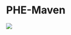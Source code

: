 # PHE-Maven
[![](https://www.jitpack.io/v/shine813/PHE-Maven.svg)](https://www.jitpack.io/#shine813/PHE-Maven)

